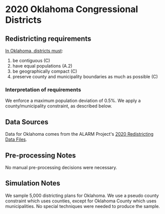 # 2020 Oklahoma Congressional Districts

## Redistricting requirements
[In Oklahoma, districts must](https://oksenate.gov/sites/default/files/inline-files/Senate%20Redistricting%20Guidelines.pdf):

1. be contiguous (C)
1. have equal populations (A.2)
1. be geographically compact (C)
1. preserve county and municipality boundaries as much as possible (C)

### Interpretation of requirements
We enforce a maximum population deviation of 0.5%.
We apply a county/municipality constraint, as described below.

## Data Sources
Data for Oklahoma comes from the ALARM Project's [2020 Redistricting Data Files](https://alarm-redist.github.io/posts/2021-08-10-census-2020/).

## Pre-processing Notes
No manual pre-processing decisions were necessary.

## Simulation Notes
We sample 5,000 districting plans for Oklahoma.
We use a pseudo county constraint which uses counties, except for Oklahoma County which uses municipalities.
No special techniques were needed to produce the sample.

